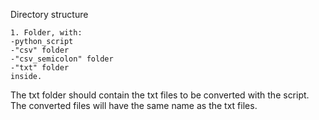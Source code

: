 Directory structure
```
1. Folder, with:
-python_script
-"csv" folder
-"csv_semicolon" folder
-"txt" folder
inside.
```
The txt folder should contain the txt files to be converted with the script. The converted files will have the same name as the txt files.
